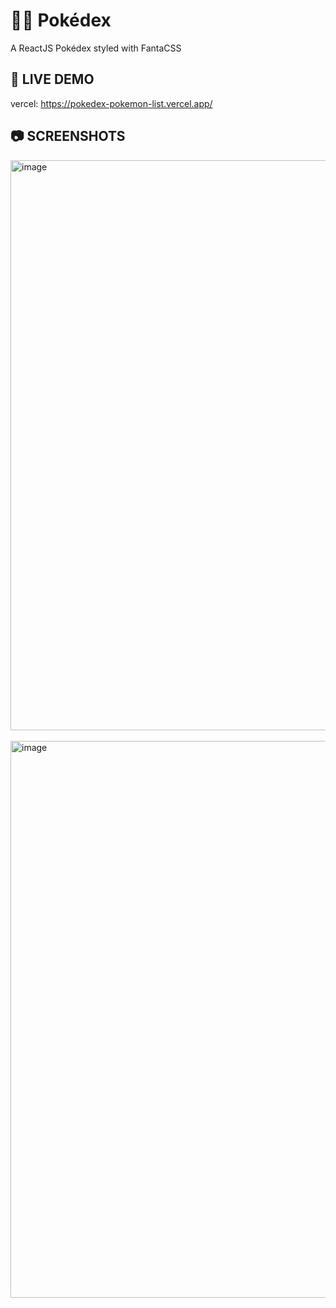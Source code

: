 # 🐦‍🔥 Pokédex

A ReactJS Pokédex styled with FantaCSS 

## 🚀 LIVE DEMO

vercel: https://pokedex-pokemon-list.vercel.app/

## 📷 SCREENSHOTS

<img width="1880" height="912" alt="image" src="https://github.com/user-attachments/assets/cf51727d-2411-4765-966e-00da0ffb3894" />
<br>
<br>
<img width="1894" height="891" alt="image" src="https://github.com/user-attachments/assets/7b9189a0-6511-4867-92a2-fc771b2adb3c" />
